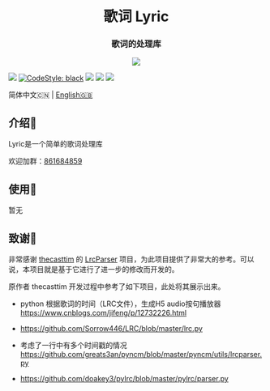 <h1 align="center">歌词 Lyric</h1>

<h3 align="center">歌词的处理库</h3>

<p align="center">
<img src="https://forthebadge.com/images/badges/built-with-love.svg">
<p>


[![][Bilibili: 金羿ELS]](https://space.bilibili.com/397369002/)
[![CodeStyle: black]](https://github.com/psf/black)
[![][python]](https://www.python.org/)
[![][license]](LICENSE)
[![][release]](../../releases)


简体中文🇨🇳 | [English🇬🇧](README_EN.md)


## 介绍🚀

Lyric是一个简单的歌词处理库

欢迎加群：[861684859](https://jq.qq.com/?_wv=1027&k=hpeRxrYr)

## 使用📖

暂无

## 致谢🙏

非常感谢 [thecasttim](https://gitee.com/thecasttim) 的 [LrcParser](https://gitee.com/thecasttim/lrc-parser) 项目，为此项目提供了非常大的参考。可以说，本项目就是基于它进行了进一步的修改而开发的。


原作者 thecasttim 开发过程中参考了如下项目，此处将其展示出来。

+ python 根据歌词的时间（LRC文件），生成H5 audio按句播放器
    https://www.cnblogs.com/jifeng/p/12732226.html

+ https://github.com/Sorrow446/LRC/blob/master/lrc.py

+ 考虑了一行中有多个时间戳的情况
    https://github.com/greats3an/pyncm/blob/master/pyncm/utils/lrcparser.py   

+ https://github.com/doakey3/pylrc/blob/master/pylrc/parser.py

[Bilibili: 金羿ELS]: https://img.shields.io/badge/Bilibili-%E5%87%8C%E4%BA%91%E9%87%91%E7%BE%BF-00A1E7?style=for-the-badge
[CodeStyle: black]: https://img.shields.io/badge/code%20style-black-121110.svg?style=for-the-badge
[python]: https://img.shields.io/badge/python-3.6-AB70FF?style=for-the-badge
[release]: https://img.shields.io/github/v/release/EillesWan/Musicreater?style=for-the-badge
[license]: https://img.shields.io/badge/Licence-Apache-228B22?style=for-the-badge